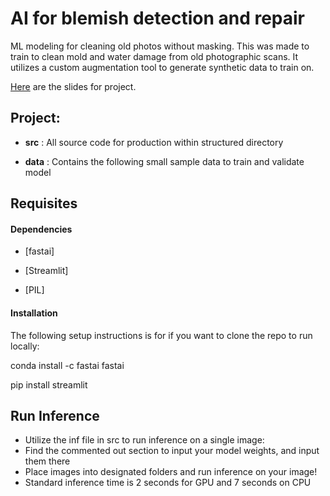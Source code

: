 # AI for blemish detection and repair

ML modeling for cleaning old photos without masking. This was made to train to clean mold and water damage from old photographic scans. It utilizes a custom augmentation tool to generate synthetic data to train on.

[Here](https://docs.google.com/presentation/d/1RmXTLyjV0TNKgsKn4sWcl1HKKZCy7QQWfIEMb5M4ots/edit?usp=sharing) are the slides for project.

## Project:

- **src** : All source code for production within structured directory

- **data** :  Contains the following small sample data to train and validate model

## Requisites

  
#### Dependencies

- [fastai]

- [Streamlit]

- [PIL]

  

#### Installation

The following setup instructions is for if you want to clone the repo to run locally:

conda install -c fastai fastai

pip install streamlit

  

## Run Inference

- Utilize the inf file in src to run inference on a single image:
- Find the commented out section to input your model weights, and input them there
- Place images into designated folders and run inference on your image!
- Standard inference time is 2 seconds for GPU and 7 seconds on CPU
